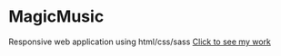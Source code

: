 # MagicMusic
Responsive web application using html/css/sass
<a href="https://mjony05.github.io/MagicMusic/">Click to see my work</a>

